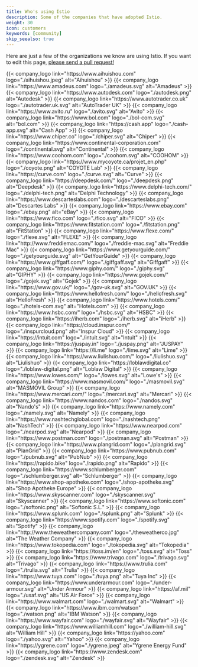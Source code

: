 ```yaml
---
title: Who's using Istio
description: Some of the companies that have adopted Istio.
weight: 30
icon: customers
keywords: [community]
skip_seealso: true
---
```


Here are just a few of the organizations we know are using Istio. If you want to edit this page, [please send a pull request!](https://github.com/istio/istio.io/tree/master/content/en/about/community/customers)

<div class="logo-gallery">
    {{< company_logo link="https://www.aihuishou.com" logo="./aihuishou.jpeg" alt="Aihuishou" >}}
    {{< company_logo link="https://www.amadeus.com" logo="./amadeus.svg" alt="Amadeus" >}}
    {{< company_logo link="https://www.autodesk.com" logo="./autodesk.png" alt="Autodesk" >}}
    {{< company_logo link="https://www.autotrader.co.uk" logo="./autotrader.uk.svg" alt="AutoTrader UK" >}}
    {{< company_logo link="https://www.avito.ru" logo="./avito.svg" alt="Avito" >}}
    {{< company_logo link="https://www.bol.com" logo="./bol-com.svg" alt="bol.com" >}}
    {{< company_logo link="https://cash.app" logo="./cash-app.svg" alt="Cash App" >}}
    {{< company_logo link="https://www.chiper.co" logo="./chiper.svg" alt="Chiper" >}}
    {{< company_logo link="https://www.continental-corporation.com" logo="./continental.svg" alt="Continental" >}}
    {{< company_logo link="https://www.coohom.com" logo="./coohom.svg" alt="COOHOM" >}}
    {{< company_logo link="https://www.mycoyote.ca/projet_en.php" logo="./coyote.png" alt="COYOTE Lab" >}}
    {{< company_logo link="https://curve.com" logo="./curve.svg" alt="Curve" >}}
    {{< company_logo link="https://deepdesk.com/" logo="./deepdesk.png" alt="Deepdesk" >}}
    {{< company_logo link="https://www.delphi-tech.com/" logo="./delphi-tech.png" alt="Delphi Technology" >}}
    {{< company_logo link="https://www.descarteslabs.com" logo="./descarteslabs.png" alt="Descartes Labs" >}}
    {{< company_logo link="https://www.ebay.com" logo="./ebay.png" alt="eBay" >}}
    {{< company_logo link="https://www.fico.com" logo="./fico.svg" alt="FICO" >}}
    {{< company_logo link="https://www.fitstation.com" logo="./fitstation.png" alt="FitStation" >}}
    {{< company_logo link="https://www.flexe.com/" logo="./flexe.svg" alt="FLEXE" >}}
    {{< company_logo link="http://www.freddiemac.com/" logo="./freddie-mac.svg" alt="Freddie Mac" >}}
    {{< company_logo link="https://www.getyourguide.com/" logo="./getyourguide.svg" alt="GetYourGuide" >}}
    {{< company_logo link="https://www.giffgaff.com/" logo="./giffgaff.svg" alt="Giffgaff" >}}
    {{< company_logo link="https://www.giphy.com/" logo="./giphy.svg" alt="GIPHY" >}}
    {{< company_logo link="https://www.gojek.com/" logo="./gojek.svg" alt="Gojek" >}}
    {{< company_logo link="https://www.gov.uk/" logo="./gov-uk.svg" alt="GOV.UK" >}}
    {{< company_logo link="https://www.hellofresh.com/" logo="./hellofresh.svg" alt="HelloFresh" >}}
    {{< company_logo link="https://www.hotels.com/" logo="./hotels-com.svg" alt="Hotels.com" >}}
    {{< company_logo link="https://www.hsbc.com/" logo="./hsbc.svg" alt="HSBC" >}}
    {{< company_logo link="https://iherb.com" logo="./iherb.svg" alt="iHerb" >}}
    {{< company_logo link="https://cloud.inspur.com/" logo="./inspurcloud.png" alt="Inspur Cloud" >}}
    {{< company_logo link="https://intuit.com" logo="./intuit.svg" alt="Intuit" >}}
    {{< company_logo link="https://juspay.in" logo="./juspay.png" alt="JUSPAY" >}}
    {{< company_logo link="https://li.me" logo="./lime.svg" alt="Lime" >}}
    {{< company_logo link="https://www.liulishuo.com/" logo="./liulishuo.svg" alt="Liulishuo" >}}
    {{< company_logo link="https://loblawdigital.co" logo="./loblaw-digital.png" alt="Loblaw Digital" >}}
    {{< company_logo link="https://www.lowes.com/" logo="./lowes.svg" alt="Lowe's" >}}
    {{< company_logo link="https://www.masmovil.com/" logo="./masmovil.svg" alt="MASMOVIL Group" >}}
    {{< company_logo link="https://www.mercari.com/" logo="./mercari.svg" alt="Mercari" >}}
    {{< company_logo link="https://www.nandos.com" logo="./nandos.svg" alt="Nando's" >}}
    {{< company_logo link="https://www.namely.com" logo="./namely.svg" alt="Namely" >}}
    {{< company_logo link="https://www.nashtechglobal.com" logo="./nashtech.png" alt="NashTech" >}}
    {{< company_logo link="https://www.nearpod.com" logo="./nearpod.svg" alt="Nearpod" >}}
    {{< company_logo link="https://www.postman.com" logo="./postman.svg" alt="Postman" >}}
    {{< company_logo link="https://www.plangrid.com" logo="./plangrid.svg" alt="PlanGrid" >}}
    {{< company_logo link="https://www.pubnub.com" logo="./pubnub.svg" alt="PubNub" >}}
    {{< company_logo link="https://rapido.bike" logo="./rapido.png" alt="Rapido" >}}
    {{< company_logo link="https://www.schlumberger.com" logo="./schlumberger.svg" alt="Schlumberger" >}}
    {{< company_logo link="https://www.shop-apotheke.com" logo="./shop-apotheke.svg" alt="Shop Apotheke Europe" >}}
    {{< company_logo link="https://www.skyscanner.com" logo="./skyscanner.svg" alt="Skyscanner" >}}
    {{< company_logo link="https://www.softonic.com" logo="./softonic.png" alt="Softonic S.L." >}}
    {{< company_logo link="https://www.splunk.com" logo="./splunk.png" alt="Splunk" >}}
    {{< company_logo link="https://www.spotify.com" logo="./spotify.svg" alt="Spotify" >}}
    {{< company_logo link="http://www.theweathercompany.com" logo="./theweatherco.jpg" alt="The Weather Company" >}}
    {{< company_logo link="https://www.tokopedia.com" logo="./tokopedia.svg" alt="Tokopedia" >}}
    {{< company_logo link="https://toss.im/en" logo="./toss.svg" alt="Toss" >}}
    {{< company_logo link="https://www.trivago.com" logo="./trivago.svg" alt="Trivago" >}}
    {{< company_logo link="https://www.trulia.com" logo="./trulia.svg" alt="Trulia" >}}
    {{< company_logo link="https://www.tuya.com" logo="./tuya.png" alt="Tuya Inc" >}}
    {{< company_logo link="https://www.underarmour.com" logo="./under-armour.svg" alt="Under Armour" >}}
    {{< company_logo link="https://af.mil" logo="./usaf.svg" alt="US Air Force" >}}
    {{< company_logo link="https://www.walmart.com" logo="./walmart.svg" alt="Walmart" >}}
    {{< company_logo link="https://www.ibm.com/watson" logo="./watson.png" alt="IBM Watson" >}}
    {{< company_logo link="https://www.wayfair.com" logo="./wayfair.svg" alt="Wayfair" >}}
    {{< company_logo link="https://www.williamhill.com" logo="./william-hill.svg" alt="William Hill" >}}
    {{< company_logo link="https://yahoo.com" logo="./yahoo.svg" alt="Yahoo" >}}
    {{< company_logo link="https://ygrene.com" logo="./ygrene.jpeg" alt="Ygrene Energy Fund" >}}
    {{< company_logo link="https://www.zendesk.com" logo="./zendesk.svg" alt="Zendesk" >}}
</div>
